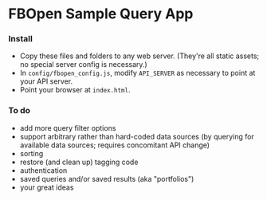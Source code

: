 # FBOpen Sample Query App

### Install
* Copy these files and folders to any web server. (They're all static assets; no special server config is necessary.)
* In `config/fbopen_config.js`, modify `API_SERVER` as necessary to point at your API server.
* Point your browser at `index.html`.

### To do
* add more query filter options
* support arbitrary rather than hard-coded data sources (by querying for available data sources; requires concomitant API change)
* sorting
* restore (and clean up) tagging code
* authentication
* saved queries and/or saved results (aka "portfolios")
* your great ideas

